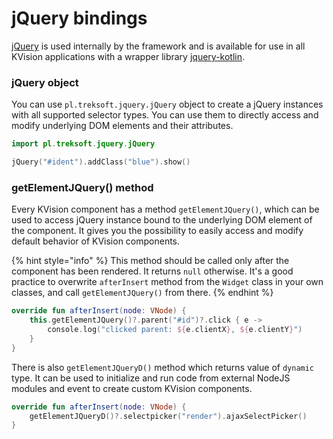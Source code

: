 # jQuery bindings

[jQuery](https://jquery.com/) is used internally by the framework and is available for use in all KVision applications with a wrapper library [jquery-kotlin](https://github.com/rjaros/jquery-kotlin). 

### jQuery object

You can use `pl.treksoft.jquery.jQuery` object to create a jQuery instances with all supported selector types. You can use them to directly access and modify underlying DOM elements and their attributes.

```kotlin
import pl.treksoft.jquery.jQuery

jQuery("#ident").addClass("blue").show()
```

### getElementJQuery\(\) method

Every KVision component has a method `getElementJQuery()`, which can be used to access jQuery instance bound to the underlying DOM element of the component. It gives you the possibility to easily access and modify default behavior of KVision components.

{% hint style="info" %}
This method should be called only after the component has been rendered. It returns `null` otherwise. It's a good practice to overwrite `afterInsert` method from the `Widget` class in your own classes, and call `getElementJQuery()` from there.
{% endhint %}

```kotlin
override fun afterInsert(node: VNode) {
    this.getElementJQuery()?.parent("#id")?.click { e ->
        console.log("clicked parent: ${e.clientX}, ${e.clientY}")
    }
}
```

There is also `getElementJQueryD()` method which returns value of `dynamic` type. It can be used to initialize and run code from external NodeJS modules and event to create custom KVision components.

```kotlin
override fun afterInsert(node: VNode) {
    getElementJQueryD()?.selectpicker("render").ajaxSelectPicker()
}
```



